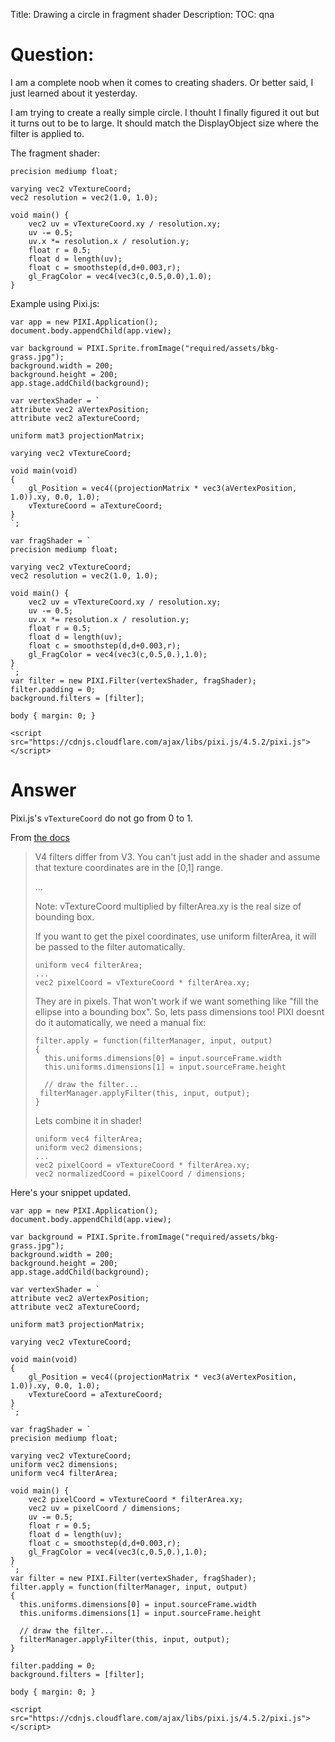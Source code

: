 Title: Drawing a circle in fragment shader
Description:
TOC: qna

# Question:

I am a complete noob when it comes to creating shaders. Or better said, I just learned about it yesterday.

I am trying to create a really simple circle. I thouht I finally figured it out but it turns out to be to large. It should match the DisplayObject size where the filter is applied to.

The fragment shader:

    precision mediump float;
    
    varying vec2 vTextureCoord;
    vec2 resolution = vec2(1.0, 1.0);

    void main() {
        vec2 uv = vTextureCoord.xy / resolution.xy;
        uv -= 0.5;
        uv.x *= resolution.x / resolution.y;
        float r = 0.5;
        float d = length(uv);
        float c = smoothstep(d,d+0.003,r);
        gl_FragColor = vec4(vec3(c,0.5,0.0),1.0);
    }

Example using Pixi.js: 

<!-- begin snippet: js hide: true console: false babel: false -->

<!-- language: lang-js -->

    var app = new PIXI.Application();
    document.body.appendChild(app.view);

    var background = PIXI.Sprite.fromImage("required/assets/bkg-grass.jpg");
    background.width = 200;
    background.height = 200;
    app.stage.addChild(background);

    var vertexShader = `
    attribute vec2 aVertexPosition;
    attribute vec2 aTextureCoord;

    uniform mat3 projectionMatrix;

    varying vec2 vTextureCoord;

    void main(void)
    {
        gl_Position = vec4((projectionMatrix * vec3(aVertexPosition, 1.0)).xy, 0.0, 1.0);
        vTextureCoord = aTextureCoord;
    }
    `;

    var fragShader = `
    precision mediump float;

    varying vec2 vTextureCoord;
    vec2 resolution = vec2(1.0, 1.0);

    void main() {
        vec2 uv = vTextureCoord.xy / resolution.xy;
        uv -= 0.5;
        uv.x *= resolution.x / resolution.y;
        float r = 0.5;
        float d = length(uv);
        float c = smoothstep(d,d+0.003,r);
        gl_FragColor = vec4(vec3(c,0.5,0.),1.0);
    }
    `;
    var filter = new PIXI.Filter(vertexShader, fragShader);
    filter.padding = 0;
    background.filters = [filter];

<!-- language: lang-css -->

    body { margin: 0; }

<!-- language: lang-html -->

    <script src="https://cdnjs.cloudflare.com/ajax/libs/pixi.js/4.5.2/pixi.js"></script>

<!-- end snippet -->



# Answer

Pixi.js's `vTextureCoord` do not go from 0 to 1.

From [the docs](https://github.com/pixijs/pixi.js/wiki/Creating-Filters-in-Pixi-v4) 

> V4 filters differ from V3. You can't just add in the shader and assume that texture coordinates are in the [0,1] range.
>
> ...
>
> Note: vTextureCoord multiplied by filterArea.xy is the real size of bounding box.
>
> If you want to get the pixel coordinates, use uniform filterArea, it will be passed to the filter automatically.
>
>     uniform vec4 filterArea;
>     ...
>     vec2 pixelCoord = vTextureCoord * filterArea.xy;
>
> They are in pixels. That won't work if we want something like "fill the ellipse into a bounding box". So, lets pass dimensions too! PIXI doesnt do it automatically, we need a manual fix:
>
>     filter.apply = function(filterManager, input, output)
>     {
>       this.uniforms.dimensions[0] = input.sourceFrame.width
>       this.uniforms.dimensions[1] = input.sourceFrame.height
>
>       // draw the filter...
>      filterManager.applyFilter(this, input, output);
>     }
>
> Lets combine it in shader!
>
>     uniform vec4 filterArea;
>     uniform vec2 dimensions;
>     ...
>     vec2 pixelCoord = vTextureCoord * filterArea.xy;
>     vec2 normalizedCoord = pixelCoord / dimensions;
 
Here's your snippet updated.

<!-- begin snippet: js hide: true console: false babel: false -->

<!-- language: lang-js -->

    var app = new PIXI.Application();
    document.body.appendChild(app.view);

    var background = PIXI.Sprite.fromImage("required/assets/bkg-grass.jpg");
    background.width = 200;
    background.height = 200;
    app.stage.addChild(background);

    var vertexShader = `
    attribute vec2 aVertexPosition;
    attribute vec2 aTextureCoord;

    uniform mat3 projectionMatrix;

    varying vec2 vTextureCoord;

    void main(void)
    {
        gl_Position = vec4((projectionMatrix * vec3(aVertexPosition, 1.0)).xy, 0.0, 1.0);
        vTextureCoord = aTextureCoord;
    }
    `;

    var fragShader = `
    precision mediump float;

    varying vec2 vTextureCoord;
    uniform vec2 dimensions;
    uniform vec4 filterArea;

    void main() {
        vec2 pixelCoord = vTextureCoord * filterArea.xy;
        vec2 uv = pixelCoord / dimensions;
        uv -= 0.5;
        float r = 0.5;
        float d = length(uv);
        float c = smoothstep(d,d+0.003,r);
        gl_FragColor = vec4(vec3(c,0.5,0.),1.0);
    }
    `;
    var filter = new PIXI.Filter(vertexShader, fragShader);
    filter.apply = function(filterManager, input, output)
    {
      this.uniforms.dimensions[0] = input.sourceFrame.width
      this.uniforms.dimensions[1] = input.sourceFrame.height

      // draw the filter...
      filterManager.applyFilter(this, input, output);
    }

    filter.padding = 0;
    background.filters = [filter];

<!-- language: lang-css -->

    body { margin: 0; }

<!-- language: lang-html -->

    <script src="https://cdnjs.cloudflare.com/ajax/libs/pixi.js/4.5.2/pixi.js"></script>

<!-- end snippet -->


